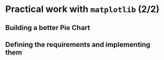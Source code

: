 
# Practical work with `matplotlib` (2/2)



## Building a better Pie Chart



## Defining the requirements and implementing them

